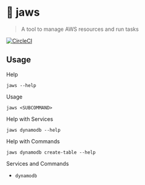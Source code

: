 # 🦈 jaws

> A tool to manage AWS resources and run tasks

[![CircleCI](https://circleci.com/gh/tacoda/jaws/tree/main.svg?style=svg)](https://circleci.com/gh/tacoda/jaws/tree/main)

## Usage

Help

```
jaws --help
```

Usage

```
jaws <SUBCOMMAND>
```

Help with Services

```
jaws dynamodb --help
```

Help with Commands

```
jaws dynamodb create-table --help
```

Services and Commands

- `dynamodb`
